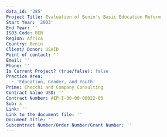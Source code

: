 ```yaml
---
data_id: '285'
Project Title: Evaluation of Benin's Basic Education Reform
Start Year: '2003'
End Year: ''
ISO3 Code: BEN
Region: Africa
Country: Benin
Client/ Donor: USAID
Point of contact: ''
Email: ''
Phone: ''
Is Current Project? (true/false): false
Practice Area:
  - 'Education, Gender, and Youth'
Prime: Checchi and Company Consulting
Contract Value USD: ''
Contract Number: AEP-I-00-00-00022-00
Sub: x
Link: ''
Link to the document file: ''
Document Title: ''
Subcontract Number/Order Number/Grant Number: ''
---
```


